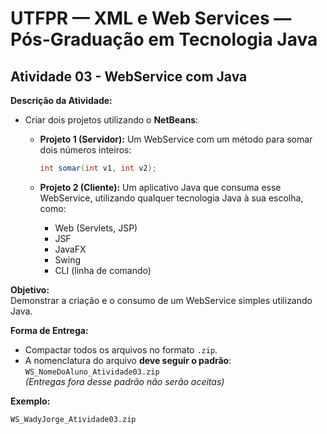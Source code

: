 # UTFPR — XML e Web Services — Pós-Graduação em Tecnologia Java

## Atividade 03 - WebService com Java

**Descrição da Atividade:**
- Criar dois projetos utilizando o **NetBeans**:
  - **Projeto 1 (Servidor):** Um WebService com um método para somar dois números inteiros:  
    
    ```java
    int somar(int v1, int v2);
    ```
  
  - **Projeto 2 (Cliente):** Um aplicativo Java que consuma esse WebService, utilizando qualquer tecnologia Java à sua escolha, como:
    - Web (Servlets, JSP)
    - JSF
    - JavaFX
    - Swing
    - CLI (linha de comando)

**Objetivo:**  
Demonstrar a criação e o consumo de um WebService simples utilizando Java.

**Forma de Entrega:**
- Compactar todos os arquivos no formato `.zip`.
- A nomenclatura do arquivo **deve seguir o padrão**:  
  `WS_NomeDoAluno_Atividade03.zip`  
  *(Entregas fora desse padrão não serão aceitas)*

**Exemplo:**
```
WS_WadyJorge_Atividade03.zip
```
